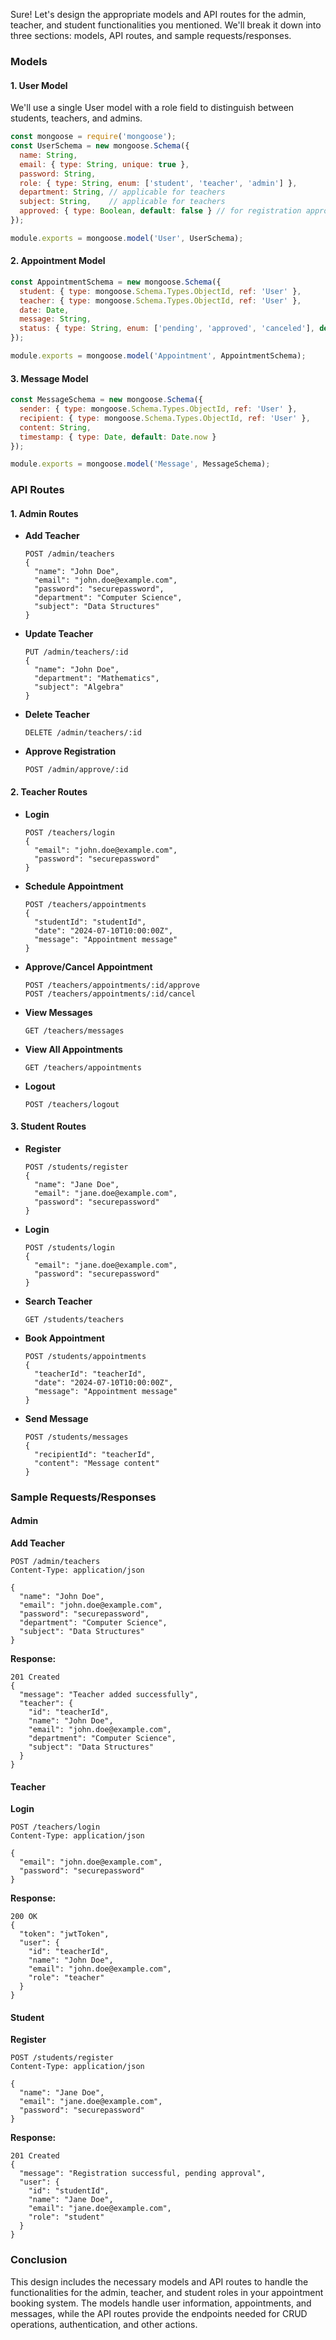 Sure! Let's design the appropriate models and API routes for the admin, teacher, and student functionalities you mentioned. We'll break it down into three sections: models, API routes, and sample requests/responses.

### Models

#### 1. User Model

We'll use a single User model with a role field to distinguish between students, teachers, and admins.

```javascript
const mongoose = require('mongoose');
const UserSchema = new mongoose.Schema({
  name: String,
  email: { type: String, unique: true },
  password: String,
  role: { type: String, enum: ['student', 'teacher', 'admin'] },
  department: String, // applicable for teachers
  subject: String,    // applicable for teachers
  approved: { type: Boolean, default: false } // for registration approval
});

module.exports = mongoose.model('User', UserSchema);
```

#### 2. Appointment Model

```javascript
const AppointmentSchema = new mongoose.Schema({
  student: { type: mongoose.Schema.Types.ObjectId, ref: 'User' },
  teacher: { type: mongoose.Schema.Types.ObjectId, ref: 'User' },
  date: Date,
  message: String,
  status: { type: String, enum: ['pending', 'approved', 'canceled'], default: 'pending' }
});

module.exports = mongoose.model('Appointment', AppointmentSchema);
```

#### 3. Message Model

```javascript
const MessageSchema = new mongoose.Schema({
  sender: { type: mongoose.Schema.Types.ObjectId, ref: 'User' },
  recipient: { type: mongoose.Schema.Types.ObjectId, ref: 'User' },
  content: String,
  timestamp: { type: Date, default: Date.now }
});

module.exports = mongoose.model('Message', MessageSchema);
```

### API Routes

#### 1. Admin Routes

- **Add Teacher**

  ```http
  POST /admin/teachers
  {
    "name": "John Doe",
    "email": "john.doe@example.com",
    "password": "securepassword",
    "department": "Computer Science",
    "subject": "Data Structures"
  }
  ```
- **Update Teacher**

  ```http
  PUT /admin/teachers/:id
  {
    "name": "John Doe",
    "department": "Mathematics",
    "subject": "Algebra"
  }
  ```
- **Delete Teacher**

  ```http
  DELETE /admin/teachers/:id
  ```
- **Approve Registration**

  ```http
  POST /admin/approve/:id
  ```

#### 2. Teacher Routes

- **Login**

  ```http
  POST /teachers/login
  {
    "email": "john.doe@example.com",
    "password": "securepassword"
  }
  ```
- **Schedule Appointment**

  ```http
  POST /teachers/appointments
  {
    "studentId": "studentId",
    "date": "2024-07-10T10:00:00Z",
    "message": "Appointment message"
  }
  ```
- **Approve/Cancel Appointment**

  ```http
  POST /teachers/appointments/:id/approve
  POST /teachers/appointments/:id/cancel
  ```
- **View Messages**

  ```http
  GET /teachers/messages
  ```
- **View All Appointments**

  ```http
  GET /teachers/appointments
  ```
- **Logout**

  ```http
  POST /teachers/logout
  ```

#### 3. Student Routes

- **Register**

  ```http
  POST /students/register
  {
    "name": "Jane Doe",
    "email": "jane.doe@example.com",
    "password": "securepassword"
  }
  ```
- **Login**

  ```http
  POST /students/login
  {
    "email": "jane.doe@example.com",
    "password": "securepassword"
  }
  ```
- **Search Teacher**

  ```http
  GET /students/teachers
  ```
- **Book Appointment**

  ```http
  POST /students/appointments
  {
    "teacherId": "teacherId",
    "date": "2024-07-10T10:00:00Z",
    "message": "Appointment message"
  }
  ```
- **Send Message**

  ```http
  POST /students/messages
  {
    "recipientId": "teacherId",
    "content": "Message content"
  }
  ```

### Sample Requests/Responses

#### Admin

**Add Teacher**

```http
POST /admin/teachers
Content-Type: application/json

{
  "name": "John Doe",
  "email": "john.doe@example.com",
  "password": "securepassword",
  "department": "Computer Science",
  "subject": "Data Structures"
}
```

**Response:**

```http
201 Created
{
  "message": "Teacher added successfully",
  "teacher": {
    "id": "teacherId",
    "name": "John Doe",
    "email": "john.doe@example.com",
    "department": "Computer Science",
    "subject": "Data Structures"
  }
}
```

#### Teacher

**Login**

```http
POST /teachers/login
Content-Type: application/json

{
  "email": "john.doe@example.com",
  "password": "securepassword"
}
```

**Response:**

```http
200 OK
{
  "token": "jwtToken",
  "user": {
    "id": "teacherId",
    "name": "John Doe",
    "email": "john.doe@example.com",
    "role": "teacher"
  }
}
```

#### Student

**Register**

```http
POST /students/register
Content-Type: application/json

{
  "name": "Jane Doe",
  "email": "jane.doe@example.com",
  "password": "securepassword"
}
```

**Response:**

```http
201 Created
{
  "message": "Registration successful, pending approval",
  "user": {
    "id": "studentId",
    "name": "Jane Doe",
    "email": "jane.doe@example.com",
    "role": "student"
  }
}
```

### Conclusion

This design includes the necessary models and API routes to handle the functionalities for the admin, teacher, and student roles in your appointment booking system. The models handle user information, appointments, and messages, while the API routes provide the endpoints needed for CRUD operations, authentication, and other actions.
